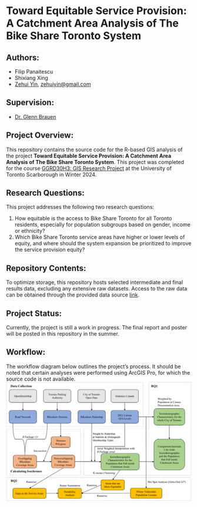 # Toward Equitable Service Provision: A Catchment Area Analysis of The Bike Share Toronto System

## Authors: 
- Filip Panaitescu
- Shixiang Xing
- [Zehui Yin](https://zehuiyin.github.io/), [zehuiyin@gmail.com](mailto:zehuiyin@gmail.com)

## Supervision: 
- [Dr. Glenn Brauen](https://www.utsc.utoronto.ca/geography/glenn-brauen)

## Project Overview:
This repository contains the source code for the R-based GIS analysis of the project **Toward Equitable Service Provision: A Catchment Area Analysis of The Bike Share Toronto System**. This project was completed for the course [GGRD30H3: GIS Research Project](https://utsc.calendar.utoronto.ca/course/ggrd30h3) at the University of Toronto Scarborough in Winter 2024.

## Research Questions:
This project addresses the following two research questions:
1. How equitable is the access to Bike Share Toronto for all Toronto residents, especially for population subgroups based on gender, income or ethnicity?
2. Which Bike Share Toronto service areas have higher or lower levels of equity, and where should the system expansion be prioritized to improve the service provision equity?

## Repository Contents:
To optimize storage, this repository hosts selected intermediate and final results data, excluding any extensive raw datasets. Access to the raw data can be obtained through the provided data source [link](./Data/data_source.xlsx).

## Project Status:
Currently, the project is still a work in progress. The final report and poster will be posted in this repository in the summer.

## Workflow:
The workflow diagram below outlines the project’s process. It should be noted that certain analyses were performed using ArcGIS Pro, for which the source code is not available.
![](./Graphs/Workflow.png)
